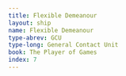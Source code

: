 ```yaml
---
title: Flexible Demeanour
layout: ship
name: Flexible Demeanour
type-abrev: GCU
type-long: General Contact Unit
book: The Player of Games
index: 7
---
```


